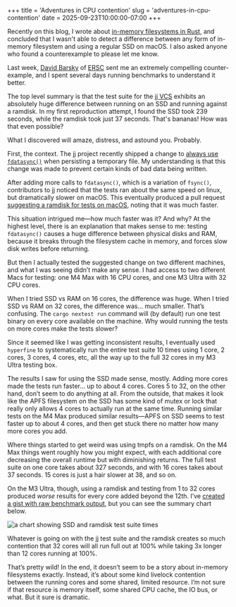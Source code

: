 +++
title = 'Adventures in CPU contention'
slug = 'adventures-in-cpu-contention'
date = 2025-09-23T10:00:00-07:00
+++

Recently on this blog, I wrote about [in-memory filesystems in Rust](/2025/08/18/in-memory-filesystems-in-rust/), and concluded that I wasn't able to detect a difference between any form of in-memory filesystem and using a regular SSD on macOS. I also asked anyone who found a counterexample to please let me know.

Last week, [David Barsky](https://davidbarsky.com) of [ERSC](https://esrc.io) sent me an extremely compelling counter-example, and I spent several days running benchmarks to understand it better.

The top level summary is that the test suite for the [jj VCS](http://github.com/jj-vcs/jj/) exhibits an absolutely huge difference between running on an SSD and running against a ramdisk. In my first reproduction attempt, I found the SSD took 239 seconds, while the ramdisk took just 37 seconds. That's bananas! How was that even possible?

What I discovered will amaze, distress, and astound you. Probably.

First, the context. The jj project recently shipped a change to [always use `fdatasync()`](https://github.com/jj-vcs/jj/pull/7375) when persisting a temporary file. My understanding is that this change was made to prevent certain kinds of bad data being written.

After adding more calls to `fdatasync()`, which is a variation of `fsync()`, contributors to jj noticed that the tests ran about the same speed on linux, but dramatically slower on macOS. This eventually produced a pull request [suggesting a ramdisk for tests on macOS](https://github.com/jj-vcs/jj/pull/7493), noting that it was much faster.

This situation intrigued me—how much faster was it? And why? At the highest level, there is an explanation that makes sense to me: testing `fdatasync()` causes a huge difference between physical disks and RAM, because it breaks through the filesystem cache in memory, and forces slow disk writes before returning.

But then I actually tested the suggested change on two different machines, and what I was seeing didn’t make any sense. I had access to two different Macs for testing: one M4 Max with 16 CPU cores, and one M3 Ultra with 32 CPU cores.

When I tried SSD vs RAM on 16 cores, the difference was huge. When I tried SSD vs RAM on 32 cores, the difference was… much smaller. That’s confusing. The `cargo nextest run` command will (by default) run one test binary on every core available on the machine. Why would running the tests on more cores make the tests slower?

Since it seemed like I was getting inconsistent results, I eventually used `hyperfine` to systematically run the entire test suite 10 times using 1 core, 2 cores, 3 cores, 4 cores, etc, all the way up to the full 32 cores in my M3 Ultra testing box.

The results I saw for using the SSD made sense, mostly. Adding more cores made the tests run faster… up to about 4 cores. Cores 5 to 32, on the other hand, don’t seem to do anything at all. From the outside, that makes it look like the APFS filesystem on the SSD has some kind of mutex or lock that really only allows 4 cores to actually run at the same time. Running similar tests on the M4 Max produced similar results—APFS on SSD seems to test faster up to about 4 cores, and then get stuck there no matter how many more cores you add.

Where things started to get weird was using tmpfs on a ramdisk. On the M4 Max things went roughly how you might expect, with each additional core decreasing the overall runtime but with diminishing returns. The full test suite on one core takes about 327 seconds, and with 16 cores takes about 37 seconds. 15 cores is just a hair slower at 38, and so on.

On the M3 Ultra, though, using a ramdisk and testing from 1 to 32 cores produced _worse_ results for every core added beyond the 12th. I’ve [created a gist with raw benchmark output](https://gist.github.com/indirect/c3d911b093ecab55dc96ebaaef7b1adb), but you can see the summary chart below.

![a chart showing SSD and ramdisk test suite times](jj-test-bench.png)

Whatever is going on with the jj test suite and the ramdisk creates so much contention that 32 cores will all run full out at 100% while taking 3x longer than 12 cores running at 100%.

That’s pretty wild! In the end, it doesn’t seem to be a story about in-memory filesystems exactly. Instead, it’s about some kind livelock contention between the running cores and some shared, limited resource. I’m not sure if that resource is memory itself, some shared CPU cache, the IO bus, or what. But it sure is dramatic.
